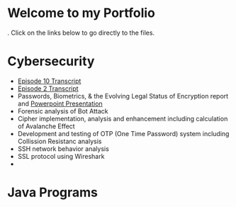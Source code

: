 # Welcome to my Portfolio
. Click on the links below to go directly to the files.
# Cybersecurity
- [Episode 10 Transcript](fokus_deutsch_transcript_ep10.pdf)
- [Episode 2 Transcript](Security_Control.pdf)
- Passwords, Biometrics, & the Evolving Legal Status of Encryption report and [Powerpoint Presentation](Password_Legal_Presentation.pdf)
- Forensic analysis of Bot Attack
- Cipher implementation, analysis and enhancement including calculation of Avalanche Effect
- Development and testing of OTP (One Time Password) system including Collission Resistanc analysis
- SSH network behavior analysis 
- SSL protocol using Wireshark
- 
# Java Programs

